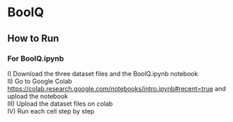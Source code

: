 # BoolQ

## How to Run

### For BoolQ.ipynb

I) Download the three dataset files and the BoolQ.ipynb notebook\
II) Go to Google Colab https://colab.research.google.com/notebooks/intro.ipynb#recent=true and upload the notebook\
III) Upload the dataset files on colab\
IV) Run each cell step by step
